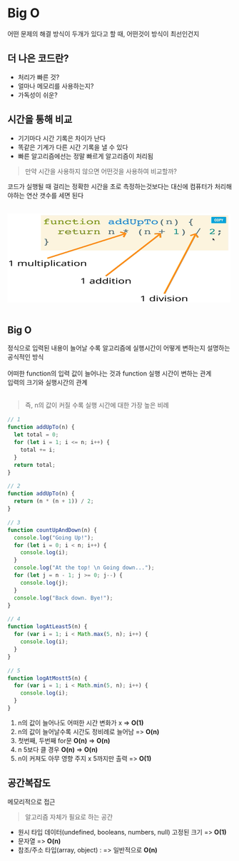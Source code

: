 # Big O

어떤 문제의 해결 방식이 두개가 있다고 할 때, 어떤것이 방식이 최선인건지

## 더 나은 코드란?

- 처리가 빠른 것?
- 얼마나 메모리를 사용하는지?
- 가독성이 쉬운?

## 시간을 통해 비교

- 기기마다 시간 기록은 차이가 난다
- 똑같은 기계가 다른 시간 기록을 낼 수 있다
- 빠른 알고리즘에선는 정말 빠르게 알고리즘이 처리됨

> 만약 시간을 사용하지 않으면 어떤것을 사용하여 비교할까?

코드가 실행될 때 걸리는 정확한 시간을 초로 측정하는것보다는 대신에 컴퓨터가 처리해야하는 연산 갯수를 세면 된다
<br>
<br>

<img src="../image/big_O/big_O_01.png" width="500px" height="200px" title="연산" alt="bigo연산"></img>
<br>
<br>

## Big O

정식으로 입력된 내용이 늘어날 수록 알고리즘에 실행시간이 어떻게 변하는지 설명하는 공식적인 방식
<br><br>
어떠한 function의 입력 값이 늘어나는 것과 function 실행 시간이 변하는 관계  
입력의 크기와 실행시간의 관계
<br><br>

> 즉, n의 값이 커질 수록 실행 시간에 대한 가장 높은 비례

```javascript
// 1
function addUpTo(n) {
  let total = 0;
  for (let i = 1; i <= n; i++) {
    total += i;
  }
  return total;
}
```

```javascript
// 2
function addUpTo(n) {
  return (n * (n + 1)) / 2;
}
```

```javascript
// 3
function countUpAndDown(n) {
  console.log("Going Up!");
  for (let i = 0; i < n; i++) {
    console.log(i);
  }
  console.log("At the top! \n Going down...");
  for (let j = n - 1; j >= 0; j--) {
    console.log(j);
  }
  console.log("Back down. Bye!");
}
```

```javascript
// 4
function logAtLeast5(n) {
  for (var i = 1; i < Math.max(5, n); i++) {
    console.log(i);
  }
}
```

```javascript
// 5
function logAtMostt5(n) {
  for (var i = 1; i < Math.min(5, n); i++) {
    console.log(i);
  }
}
```

1. n의 값이 늘어나도 어떠한 시간 변화가 x => **O(1)**
2. n의 값이 늘어날수록 시간도 정비례로 늘어남 => **O(n)**
3. 첫번째, 두번째 for문 **O(n)** => **O(n)**
4. n 5보다 클 경우 **O(n)** => **O(n)**
5. n이 커져도 아무 영향 주지 x 5까지만 출력 => **O(1)**

## 공간복잡도

메모리적으로 접근

> 알고리즘 자체가 필요로 하는 공간

- 원시 타입 데이터(undefined, booleans, numbers, null) 고정된 크기 => **O(1)**
- 문자열 => **O(n)**
- 참조/주소 타입(array, object) : => 일반적으로 **O(n)**
